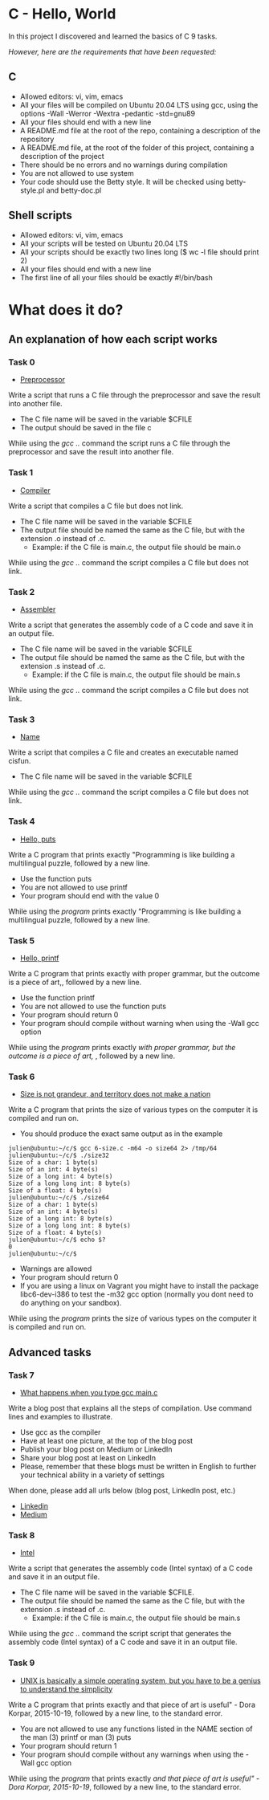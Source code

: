 # C - Hello, World

In this project I discovered and learned the basics of C 9 tasks.

*However, here are the requirements that have been requested:*

## C

* Allowed editors: vi, vim, emacs
* All your files will be compiled on Ubuntu 20.04 LTS using gcc, using the options -Wall -Werror -Wextra -pedantic -std=gnu89
* All your files should end with a new line
* A README.md file at the root of the repo, containing a description of the repository
* A README.md file, at the root of the folder of this project, containing a description of the project
* There should be no errors and no warnings during compilation
* You are not allowed to use system
* Your code should use the Betty style. It will be checked using betty-style.pl and betty-doc.pl


## Shell scripts

* Allowed editors: vi, vim, emacs
* All your scripts will be tested on Ubuntu 20.04 LTS
* All your scripts should be exactly two lines long ($ wc -l file should print 2)
* All your files should end with a new line
* The first line of all your files should be exactly #!/bin/bash


# **What does it do?**

## **An explanation of how each script works**

### **Task 0**
* [Preprocessor](https://github.com/Aluranae/holbertonschool-low_level_programming/blob/main/hello_world/0-preprocessor)

Write a script that runs a C file through the preprocessor and save the result into another file.

* The C file name will be saved in the variable $CFILE
* The output should be saved in the file c

While using the _gcc .._ command the script runs a C file through the preprocessor and save the result into another file.


### **Task 1**
* [Compiler](https://github.com/Aluranae/holbertonschool-low_level_programming/blob/main/hello_world/1-compiler)

Write a script that compiles a C file but does not link.

* The C file name will be saved in the variable $CFILE
* The output file should be named the same as the C file, but with the extension .o instead of .c.
	* Example: if the C file is main.c, the output file should be main.o

While using the _gcc .._ command the script compiles a C file but does not link.


### **Task 2**
* [Assembler](https://github.com/Aluranae/holbertonschool-low_level_programming/blob/main/hello_world/2-assembler)

Write a script that generates the assembly code of a C code and save it in an output file.

* The C file name will be saved in the variable $CFILE
* The output file should be named the same as the C file, but with the extension .s instead of .c.
	* Example: if the C file is main.c, the output file should be main.s

While using the _gcc .._ command the script compiles a C file but does not link.


### **Task 3**
* [Name](https://github.com/Aluranae/holbertonschool-low_level_programming/blob/main/hello_world/3-name)

Write a script that compiles a C file and creates an executable named cisfun.

* The C file name will be saved in the variable $CFILE

While using the _gcc .._ command the script compiles a C file but does not link.


### **Task 4**
* [Hello, puts](https://github.com/Aluranae/holbertonschool-low_level_programming/blob/main/hello_world/4-puts.c)

Write a C program that prints exactly "Programming is like building a multilingual puzzle, followed by a new line.

* Use the function puts
* You are not allowed to use printf
* Your program should end with the value 0


While using the _program_ prints exactly "Programming is like building a multilingual puzzle, followed by a new line.


### **Task 5**
* [Hello, printf](https://github.com/Aluranae/holbertonschool-low_level_programming/blob/main/hello_world/5-printf.c)

Write a C program that prints exactly with proper grammar, but the outcome is a piece of art,, followed by a new line.

* Use the function printf
* You are not allowed to use the function puts
* Your program should return 0
* Your program should compile without warning when using the -Wall gcc option


While using the _program_ prints exactly _with proper grammar, but the outcome is a piece of art,_ , followed by a new line.


### **Task 6**
* [Size is not grandeur, and territory does not make a nation](https://github.com/Aluranae/holbertonschool-low_level_programming/blob/main/hello_world/6-size.c)

Write a C program that prints the size of various types on the computer it is compiled and run on.

* You should produce the exact same output as in the example

```julien@ubuntu:~/c/$ gcc 6-size.c -m32 -o size32 2> /tmp/32
julien@ubuntu:~/c/$ gcc 6-size.c -m64 -o size64 2> /tmp/64
julien@ubuntu:~/c/$ ./size32
Size of a char: 1 byte(s)
Size of an int: 4 byte(s)
Size of a long int: 4 byte(s)
Size of a long long int: 8 byte(s)
Size of a float: 4 byte(s)
julien@ubuntu:~/c/$ ./size64
Size of a char: 1 byte(s)
Size of an int: 4 byte(s)
Size of a long int: 8 byte(s)
Size of a long long int: 8 byte(s)
Size of a float: 4 byte(s)
julien@ubuntu:~/c/$ echo $?
0
julien@ubuntu:~/c/$
```

* Warnings are allowed
* Your program should return 0
* If you are using a linux on Vagrant you might have to install the package libc6-dev-i386 to test the -m32 gcc option (normally you dont need to do anything on your sandbox).


While using the _program_ prints the size of various types on the computer it is compiled and run on.


## Advanced tasks


### **Task 7**
* [What happens when you type gcc main.c](https://github.com/Aluranae/holbertonschool-low_level_programming/blob/main/hello_world/7-blog_post)

Write a blog post that explains all the steps of compilation. Use command lines and examples to illustrate.

* Use gcc as the compiler
* Have at least one picture, at the top of the blog post
* Publish your blog post on Medium or LinkedIn
* Share your blog post at least on LinkedIn
* Please, remember that these blogs must be written in English to further your technical ability in a variety of settings

When done, please add all urls below (blog post, LinkedIn post, etc.)

* [Linkedin](https://www.linkedin.com/posts/benjamin-estrada-880b06297_this-article-is-part-of-the-many-tasks-related-activity-7296967863184031745-DA89?utm_source=share&utm_medium=member_desktop&rcm=ACoAAEfjoWABQhDobpxQG_X41v8grgLc1NtVwLc)
* [Medium](https://medium.com/@Aluranae/what-happens-when-you-type-gcc-main-c-18c99c020e97)

### **Task 8**
* [Intel](https://github.com/Aluranae/holbertonschool-low_level_programming/blob/main/hello_world/100-intel)

Write a script that generates the assembly code (Intel syntax) of a C code and save it in an output file.

* The C file name will be saved in the variable $CFILE.
* The output file should be named the same as the C file, but with the extension .s instead of .c.
	* Example: if the C file is main.c, the output file should be main.s

While using the _gcc .._ command the script script that generates the assembly code (Intel syntax) of a C code and save it in an output file.


### **Task 9**
* [UNIX is basically a simple operating system, but you have to be a genius to understand the simplicity](https://github.com/Aluranae/holbertonschool-low_level_programming/blob/main/hello_world/101-quote.c)

Write a C program that prints exactly and that piece of art is useful" - Dora Korpar, 2015-10-19, followed by a new line, to the standard error.

* You are not allowed to use any functions listed in the NAME section of the man (3) printf or man (3) puts
* Your program should return 1
* Your program should compile without any warnings when using the -Wall gcc option

While using the _program_ that prints exactly _and that piece of art is useful" - Dora Korpar, 2015-10-19_, followed by a new line, to the standard error.

